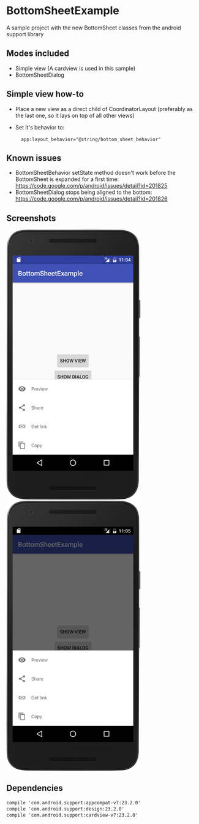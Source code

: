 # BottomSheetExample
A sample project with the new BottomSheet classes from the android support library


## Modes included

- Simple view (A cardview is used in this sample)
- BottomSheetDialog

## Simple view how-to

- Place a new view as a direct child of CoordinatorLayout (preferably as the last one, so it lays on top of all other views)
- Set it's behavior to:

        app:layout_behavior="@string/bottom_sheet_behavior"
        
## Known issues
- BottomSheetBehavior setState method doesn't work before the BottomSheet is expanded for a first time: https://code.google.com/p/android/issues/detail?id=201825
- BottomSheetDialog stops being aligned to the bottom: https://code.google.com/p/android/issues/detail?id=201826

## Screenshots
<img src="screens/screen-view.png" width="350"> <img src="screens/screen-dialog.png" width="350">

## Dependencies

    compile 'com.android.support:appcompat-v7:23.2.0'
    compile 'com.android.support:design:23.2.0'
    compile 'com.android.support:cardview-v7:23.2.0'
